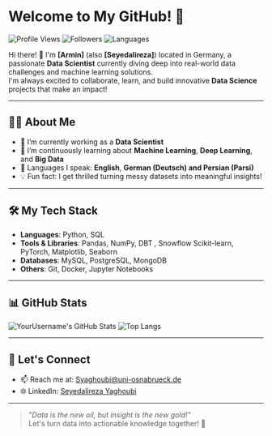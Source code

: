 # Welcome to My GitHub! 🚀

![Profile Views](https://komarev.com/ghpvc/?username=Armiinygh&color=blue)
![Followers](https://img.shields.io/github/followers/Armiinygh?label=Follow&style=social)
![Languages](https://img.shields.io/github/languages/top/Armiinygh/YourRepo)

Hi there! 👋 I'm **[Armin]** (also **[Seyedalireza]**) located in Germany, a passionate **Data Scientist** currently diving deep into real-world data challenges and machine learning solutions.  
I'm always excited to collaborate, learn, and build innovative **Data Science** projects that make an impact!

---

## 🧑‍💻 About Me
- 🔭 I’m currently working as a **Data Scientist**
- 🌱 I’m continuously learning about **Machine Learning**, **Deep Learning**, and **Big Data**
- 💬 Languages I speak: **English**, **German (Deutsch) and Persian (Parsi)** 
- 💡 Fun fact: I get thrilled turning messy datasets into meaningful insights!

---

## 🛠️ My Tech Stack
- **Languages**: Python, SQL
- **Tools & Libraries**: Pandas, NumPy, DBT , Snowflow  Scikit-learn, PyTorch, Matplotlib, Seaborn
- **Databases**: MySQL, PostgreSQL, MongoDB
- **Others**: Git, Docker, Jupyter Notebooks

---

## 📊 GitHub Stats
![YourUsername's GitHub Stats](https://github-readme-stats.vercel.app/api?username=Armiinygh&show_icons=true&theme=radical)
![Top Langs](https://github-readme-stats.vercel.app/api/top-langs/?username=Armiinygh&layout=compact&theme=radical)

---

## 🚀 Let's Connect
- 📫 Reach me at: [Syaghoubi@uni-osnabrueck.de](mailto:Syaghoubi@uni-osnabrueck.de)
- 🌐 LinkedIn: [Seyedalireza Yaghoubi](www.linkedin.com/in/seyedalireza-yaghoubi)

---

> *"Data is the new oil, but insight is the new gold!"*  
Let's turn data into actionable knowledge together! 🚀
